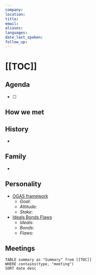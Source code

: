 ```yaml
---
company:
location:
title:
email:
aliases:
languages:
date_last_spoken:
follow_up:
---
```


# [[TOC]]


## Agenda
- [ ] 

## How we met


## History
- 

## Family
- 

## Personality
- [OGAS framework](https://notes.nicolevanderhoeven.com/OGAS+framework)
	- *Goal*:
	- *Attitude*:
	- *Stake*:
- [Ideals Bonds Flaws](https://notes.nicolevanderhoeven.com/Ideals+Bonds+Flaws)
	- *Ideals*:
	- *Bonds*:
	- *Flaws*:

## Meetings
```dataview
TABLE summary as "Summary" from [[TOC]]
WHERE contains(type, "meeting")
SORT date desc
```
